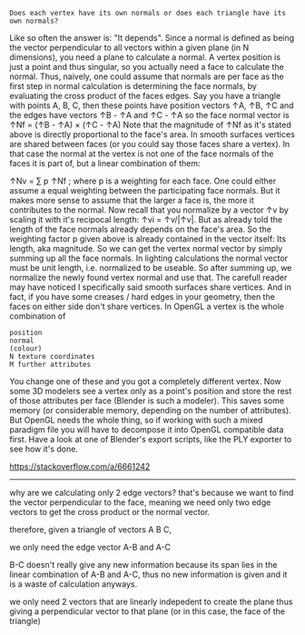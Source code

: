    Does each vertex have its own normals or does each triangle have its own normals?

Like so often the answer is: "It depends". Since a normal is defined as being the vector perpendicular to all vectors within a given plane (in N dimensions), you need a plane to calculate a normal. A vertex position is just a point and thus singular, so you actually need a face to calculate the normal. Thus, naively, one could assume that normals are per face as the first step in normal calculation is determining the face normals, by evaluating the cross product of the faces edges.
Say you have a triangle with points A, B, C, then these points have position vectors ↑A, ↑B, ↑C and the edges have vectors ↑B - ↑A and ↑C - ↑A so the face normal vector is ↑Nf = (↑B - ↑A) × (↑C - ↑A)
Note that the magnitude of ↑Nf as it's stated above is directly proportional to the face's area.
In smooth surfaces vertices are shared between faces (or you could say those faces share a vertex). In that case the normal at the vertex is not one of the face normals of the faces it is part of, but a linear combination of them:

↑Nv = ∑ p ↑Nf ; where p is a weighting for each face.
One could either assume a equal weighting between the participating face normals. But it makes more sense to assume that the larger a face is, the more it contributes to the normal.
Now recall that you normalize by a vector ↑v by scaling it with it's recipocal length: ↑vi = ↑v/|↑v|. But as already told the length of the face normals already depends on the face's area. So the weighting factor p given above is already contained in the vector itself: Its length, aka magnitude. So we can get the vertex normal vector by simply summing up all the face normals.
In lighting calculations the normal vector must be unit length, i.e. normalized to be useable. So after summing up, we normalize the newly found vertex normal and use that.
The carefull reader may have noticed I specifically said smooth surfaces share vertices. And in fact, if you have some creases / hard edges in your geometry, then the faces on either side don't share vertices. In OpenGL a vertex is the whole combination of

    position
    normal
    (colour)
    N texture coordinates
    M further attributes

You change one of these and you got a completely different vertex. Now some 3D modelers see a vertex only as a point's position and store the rest of those attributes per face (Blender is such a modeler). This saves some memory (or considerable memory, depending on the number of attributes). But OpenGL needs the whole thing, so if working with such a mixed paradigm file you will have to decompose it into OpenGL compatible data first. Have a look at one of Blender's export scripts, like the PLY exporter to see how it's done.

https://stackoverflow.com/a/6661242


---

why are we calculating only 2 edge vectors?
that's because we want to find the vector perpendicular to the face, meaning we
need only two edge vectors to get the cross product or the normal vector.

therefore, given a triangle of vectors A B C,

we only need the edge vector A-B and A-C

B-C doesn't really give any new information because its span lies in the linear
combination of A-B and A-C, thus no new information is given and it is a waste
of calculation anyways.

we only need 2 vectors that are linearly indepedent to create the plane thus
giving a perpendicular vector to that plane (or in this case, the face of the
triangle)
